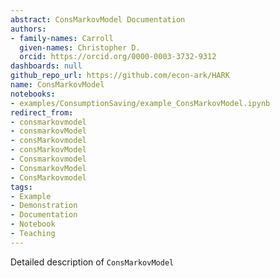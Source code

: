 ```yaml
---
abstract: ConsMarkovModel Documentation
authors:
- family-names: Carroll
  given-names: Christopher D.
  orcid: https://orcid.org/0000-0003-3732-9312
dashboards: null
github_repo_url: https://github.com/econ-ark/HARK
name: ConsMarkovModel
notebooks:
- examples/ConsumptionSaving/example_ConsMarkovModel.ipynb
redirect_from:
- consmarkovmodel
- consmarkovModel
- consMarkovmodel
- consMarkovModel
- Consmarkovmodel
- ConsmarkovModel
- ConsMarkovmodel
tags:
- Example
- Demonstration
- Documentation
- Notebook
- Teaching
---
```


Detailed description of `ConsMarkovModel` 
